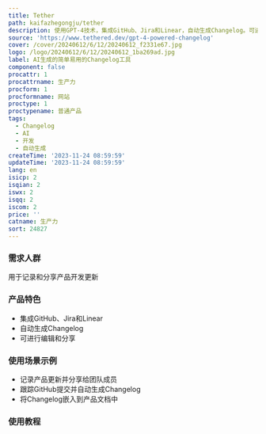 ```yaml
---
title: Tether
path: kaifazhegongju/tether
description: 使用GPT-4技术，集成GitHub、Jira和Linear，自动生成Changelog。可进行编辑和分享。
source: 'https://www.tethered.dev/gpt-4-powered-changelog'
cover: /cover/20240612/6/12/20240612_f2331e67.jpg
logo: /logo/20240612/6/12/20240612_1ba269ad.jpg
label: AI生成的简单易用的Changelog工具
component: false
procattr: 1
procattrname: 生产力
procform: 1
procformname: 网站
proctype: 1
proctypename: 普通产品
tags:
  - Changelog
  - AI
  - 开发
  - 自动生成
createTime: '2023-11-24 08:59:59'
updateTime: '2023-11-24 08:59:59'
lang: en
isicp: 2
isqian: 2
iswx: 2
isqq: 2
iscom: 2
price: ''
catname: 生产力
sort: 24827
---
```




### 需求人群
用于记录和分享产品开发更新

### 产品特色
- 集成GitHub、Jira和Linear
- 自动生成Changelog
- 可进行编辑和分享

### 使用场景示例
- 记录产品更新并分享给团队成员
- 跟踪GitHub提交并自动生成Changelog
- 将Changelog嵌入到产品文档中

### 使用教程


  

